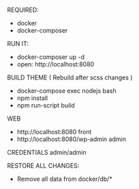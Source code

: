 REQUIRED:
  * docker
  * docker-composer

RUN IT:
  *  docker-composer up -d
  *  open: http://localhost:8080 


BUILD THEME ( Rebuild after scss changes )
 * docker-compose exec nodejs bash
 * npm install
 * npm run-script build

WEB
 * http://localhost:8080 front
 * http://localhost:8080/wp-admin admin


CREDENTIALS
    admin/admin

RESTORE ALL CHANGES:

  * Remove all data from docker/db/*
